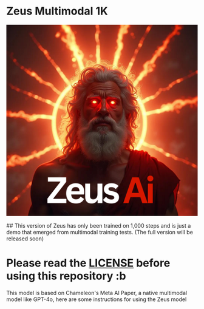 # Zeus Multimodal 1K
<p align="center">
  <img src="Zeusai.png" alt="Descripción de la imagen">
</p>
## This version of Zeus has only been trained on 1,000 steps and is just a demo that emerged from multimodal training tests. (The full version will be released soon)

# Please read the [LICENSE](LICENSE.txt) before using this repository :b

This model is based on Chameleon's Meta AI Paper, a native multimodal model like GPT-4o, here are some instructions for using the Zeus model
